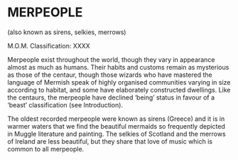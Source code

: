 # MERPEOPLE  
(also known as sirens, selkies, merrows)  
  
M.O.M. Classification: XXXX  
  
Merpeople exist throughout the world, though they vary in appearance almost as much as humans. Their habits and customs remain as mysterious as those of the centaur, though those wizards who have mastered the language of Mermish speak of highly organised communities varying in size according to habitat, and some have elaborately constructed dwellings. Like the centaurs, the merpeople have declined ‘being’ status in favour of a ‘beast’ classification (see Introduction).  
  
The oldest recorded merpeople were known as sirens (Greece) and it is in warmer waters that we find the beautiful mermaids so frequently depicted in Muggle literature and painting. The selkies of Scotland and the merrows of Ireland are less beautiful, but they share that love of music which is common to all merpeople.  
  
